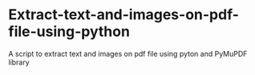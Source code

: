 # Extract-text-and-images-on-pdf-file-using-python

A script to extract text and images on pdf file using pyton and PyMuPDF library
